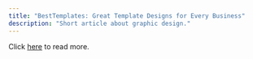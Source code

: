```yaml
---
title: "BestTemplates: Great Template Designs for Every Business"
description: "Short article about graphic design."
---
```




Click <a href="http://www.howdesign.com/articles/great-template-designs-besttemplate/">here</a> to read more.

